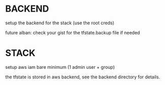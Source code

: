 # BACKEND

setup the backend for the stack (use the root creds)

future alban: check your gist for the tfstate.backup file if needed

# STACK

setup aws iam bare minimum (1 admin user + group)

the tfstate is stored in aws backend, see the backend directory for details.
